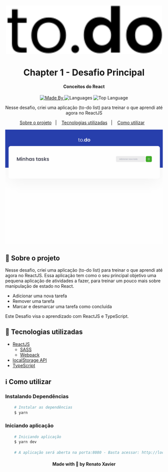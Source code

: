 <h1 align="center">
<img alig src="./public/logoReadme.svg" width=500 alt="Desafio RocketShoes">
  <br>
  <br>
    Chapter 1 - Desafio Principal
</h1>

<h4 align="center">
  Conceitos do React
</h4>

<p align="center">
  <a href="https://www.linkedin.com/in/rafael-martins92/">
    <img alt="Made By" src="https://img.shields.io/static/v1?label=Made%20By&message=Renato%20Xavier&color=6C4FBB&style=for-the-badge">
  </a>

  <img alt="Languages" src="https://img.shields.io/github/languages/count/rnatu/ignite-desafio-conceitos-do-react?style=for-the-badge">

  <img alt="Top Language" src="https://img.shields.io/github/languages/top/rnatu/ignite-desafio-conceitos-do-react?style=for-the-badge">
</p>

<p align="center">
Nesse desafio, criei uma aplicação (to-do list) para treinar o que aprendi até agora no ReactJS
</p>

<p align="center">
  <a href="#-sobre-o-projeto">Sobre o projeto</a>&nbsp;&nbsp;&nbsp;|&nbsp;&nbsp;&nbsp;
  <a href="#-tecnologias-utilizadas">Tecnologias utilizadas</a>&nbsp;&nbsp;&nbsp;|&nbsp;&nbsp;&nbsp;
  <a href="#ℹ️-Como-utilizar">Como utilizar</a>&nbsp;&nbsp;&nbsp;
</p>

![todoList](./public/todo.gif)

## 📜 Sobre o projeto

Nesse desafio, criei uma aplicação (to-do list) para treinar o que aprendi até agora no ReactJS. Essa aplicação tem como o seu principal objetivo uma pequena aplicação de atividades a fazer, para treinar um pouco mais sobre manipulação de estado no React.

- Adicionar uma nova tarefa
- Remover uma tarefa
- Marcar e desmarcar uma tarefa como concluída

Este Desafio visa o aprendizado com ReactJS e TypeScript.

## 🚀 Tecnologias utilizadas

- [ReactJS](https://pt-br.reactjs.org/)
  - [SASS](https://sass-lang.com/)
  - [Webpack](https://webpack.js.org/)
- [localStorage API](https://developer.mozilla.org/en-US/docs/Web/API/Window/localStorage)
- [TypeScript](https://www.typescriptlang.org/)

## ℹ️ Como utilizar

### Instalando Dependências

```bash
    # Instalar as dependências
    $ yarn
```

### Iniciando aplicação

```bash
    # Iniciando aplicação
    $ yarn dev

    # A aplicação será aberta na porta:8080 - Basta acessar: http://localhost:8080/
```

<h4 align="center">
    Made with 💜 by Renato Xavier
</h4>
